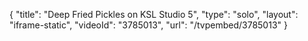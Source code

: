 {
    "title": "Deep Fried Pickles on KSL Studio 5",
    "type": "solo",
    "layout": "iframe-static",
    "videoId": "3785013",
    "url": "\/tvpembed\/3785013"
}